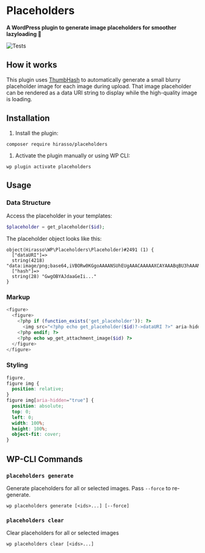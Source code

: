 # Placeholders

**A WordPress plugin to generate image placeholders for smoother lazyloading 🎨**

![Tests](https://github.com/hirasso/placeholders/actions/workflows/tests.yml/badge.svg)

## How it works

This plugin uses [ThumbHash](https://evanw.github.io/thumbhash/) to automatically generate a small blurry placeholder image for each image during upload. That image placeholder can be rendered as a data URI string to display while the high-quality image is loading.

## Installation

1. Install the plugin:

```shell
composer require hirasso/placeholders
```

1. Activate the plugin manually or using WP CLI:

```shell
wp plugin activate placeholders
```

## Usage

### Data Structure

Access the placeholder in your templates:

```php
$placeholder = get_placeholder($id);
```

The placeholder object looks like this:

```
object(Hirasso\WP\Placeholders\Placeholder)#2491 (1) {
  ["dataURI"]=>
  string(4218) "data:image/png;base64,iVBORw0KGgoAAAANSUhEUgAAACAAAAAXCAYAAABqBU3hAAAMEElEQVR4AQCBAH7..."
  ["hash"]=>
  string(28) "GwgOBYAJdaaGeIi..."
}
```

### Markup

```php
<figure>
  <figure>
    <?php if (function_exists('get_placeholder')): ?>
      <img src="<?php echo get_placeholder($id)?->dataURI ?>" aria-hidden="true" alt="">
    <?php endif; ?>
    <?php echo wp_get_attachment_image($id) ?>
  </figure>
</figure>
```

### Styling

```css
figure,
figure img {
  position: relative;
}
figure img[aria-hidden="true"] {
  position: absolute;
  top: 0;
  left: 0;
  width: 100%;
  height: 100%;
  object-fit: cover;
}
```

## WP-CLI Commands

### `placeholders generate`

Generate placeholders for all or selected images. Pass `--force` to re-generate.

```
wp placeholders generate [<ids>...] [--force]
```

### `placeholders clear`

Clear placeholders for all or selected images

```
wp placeholders clear [<ids>...]
```

